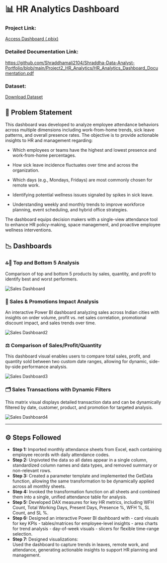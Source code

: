 
# 📊 HR Analytics Dashboard  
 
### Project Link:
[Access Dashboard (.pbix)](https://github.com/Shraddhamali2104/Shraddha-Data-Analyst-Portfolio/blob/main/Project2_HR_Analytics/HR%20Analytics%20.pbix)

### Detailed Documentation Link: 
https://github.com/Shraddhamali2104/Shraddha-Data-Analyst-Portfolio/blob/main/Project2_HR_Analytics/HR_Analytics_Dashboard_Documentation.pdf

### Dataset:
[Download Dataset](https://github.com/Shraddhamali2104/Shraddha-Data-Analyst-Portfolio/blob/main/Project2_HR_Analytics/Attendance%20Sheet%202022-2023_Masked.xlsx)

## 📝 Problem Statement 
This dashboard was developed to analyze employee attendance behaviors across multiple dimensions including work-from-home trends, sick leave patterns, and overall presence rates.
The objective is to provide actionable insights to HR and management regarding:

- Which employees or teams have the highest and lowest presence and work-from-home percentages.

- How sick leave incidence fluctuates over time and across the organization.

- Which days (e.g., Mondays, Fridays) are most commonly chosen for remote work.

- Identifying potential wellness issues signaled by spikes in sick leave.

- Understanding weekly and monthly trends to improve workforce planning, event scheduling, and hybrid office strategies.

The dashboard equips decision makers with a single-view attendance tool to enhance HR policy-making, space management, and proactive employee wellness interventions.

## 📉 Dashboards  

### 🔝🔻 Top and Bottom 5 Analysis  
Comparison of top and bottom 5 products by sales, quantity, and profit to identify best and worst performers.

![Sales Dashboard](https://github.com/user-attachments/assets/681cb6d5-0d8c-4f20-94e0-074436de0917)  

### 🎯 Sales & Promotions Impact Analysis  
An interactive Power BI dashboard analyzing sales across Indian cities with insights on order volume, profit vs. net sales correlation, promotional discount impact, and sales trends over time.  

![Sales Dashboard2](https://github.com/user-attachments/assets/f4453950-7a3a-469b-b0fe-605d1dff5064)  

### ⚖️ Comparison of Sales/Profit/Quantity  
This dashboard visual enables users to compare total sales, profit, and quantity sold between two custom date ranges, allowing for dynamic, side-by-side performance analysis.  

![Sales Dashboard3](https://github.com/user-attachments/assets/868cc627-8210-4223-a67c-b69aafc70932)  

### 🗂️ Sales Transactions with Dynamic Filters  
This matrix visual displays detailed transaction data and can be dynamically filtered by date, customer, product, and promotion for targeted analysis.

![Sales Dashboard4](https://github.com/user-attachments/assets/d2171a9f-b96e-4140-ba35-ce87c48415c4)  

---


## ⚙️ Steps Followed  

- **Step 1:** Imported monthly attendance sheets from Excel, each containing employee records with daily attendance codes.
- **Step 2:**  Unpivoted the data so all dates appear in a single column, standardized column names and data types, and removed summary or non-relevant rows. 
- **Step 3:**  Created a parameter template and implemented the GetData function, allowing the same transformation to be dynamically applied across all monthly sheets. 
- **Step 4:**  Invoked the transformation function on all sheets and combined them into a single, unified attendance table for analysis. 
- **Step 5:**  Developed DAX measures for key HR metrics, including WFH Count, Total Working Days, Present Days, Presence %, WFH %, SL Count, and SL %. 
- **Step 6:**  Designed an interactive Power BI dashboard with
      -  card visuals for key KPIs
      -  tables/matrices for employee-level insights
      -  area charts for trend analysis
      -  day-of-week visuals
      -  slicers for flexible time-range selection.  
- **Step 7:**  Designed visualizations:  
  Used the dashboard to capture trends in leaves, remote work, and attendance, generating actionable insights to support HR planning and management.
